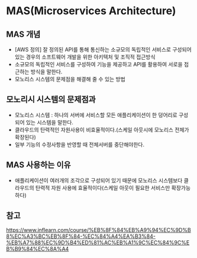 # MAS(Microservices Architecture)

## MAS 개념
 - [AWS 정의] 잘 정의된 API를 통해 통신하는 소규모의 독립적인 서비스로 구성되어있는 경우의 소프트웨어 개발을 위한 아키텍처 및 조직적 접근방식
 - 소규모의 독립적인 서비스를 구성하여 기능을 제공하고 API를 활용하여 서로을 접근하는 방식을 말한다.
 - 모노리스 시스템의 문제점을 해결해 줄 수 있는 방법

## 모노리시 시스템의 문제점과 
 - 모노리스 시스템 : 하나의 서버에 서비스할 모든 애플리케이션이 한 덩어리로 구성되어 있는 시스템을 말한다. 
 - 클라우드의 탄력적인 자원사용이 비효율적이다.(스케일 아웃시에 모노리스 전체가 확장된다)
 - 일부 기능의 수정사항을 반영할 때 전체서버를 중단해야한다.

## MAS 사용하는 이유 
 - 애플리케이션이 여러개의 조각으로 구성되어 있기 때문에 모노리스 시스템보다 클라우드의 탄력적 자원 사용에 효율적이다(스케일 아웃이 필요한 서비스만 확장가능하다)














## 참고 
https://www.inflearn.com/course/%EB%8F%84%EB%A9%94%EC%9D%B8%EC%A3%BC%EB%8F%84-%EC%84%A4%EA%B3%84-%EB%A7%88%EC%9D%B4%ED%81%AC%EB%A1%9C%EC%84%9C%EB%B9%84%EC%8A%A4
